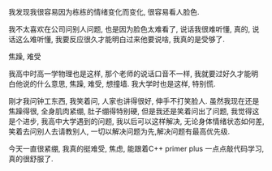 我发现我很容易因为栋栋的情绪变化而变化, 很容易看人脸色.

我不太喜欢在公司问别人问题, 也是因为脸色太难看了, 说话我很难听懂, 真的, 说话这么难听懂, 我要反应很久才能明白过来他要说啥, 我真的是受够了.

焦躁, 难受

我高中时高一学物理也是这样, 那个老师的说话口音不一样, 我就要过好久才能明白他说的什么意思, 焦躁, 难受, 想撞墙. 
我大学时也是这样, 特别慌.

刚才我问钟工东西, 我笑着问, 人家也讲得很好, 伸手不打笑脸人.
虽然我现在还是焦躁得很, 全身肌肉紧绷, 肚子绷得特别硬, 但是我还是笑着问出了问题, 我觉得这是个进步, 我高中大学遇到的问题, 我以后可以这样解决, 无论身体情绪状态如何差, 笑着去问别人去请教别人, 一切以解决问题为先,解决问题有最高优先级.

今天一直很紧绷, 我真的挺难受, 焦虑, 能跟着C++ primer plus 一点点敲代码学习, 真的很舒服了.

